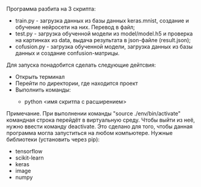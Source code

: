  Программа разбита на 3 скрипта:
 	<ul>
 	<li>train.py - загрузка данных из базы данных keras.mnist, создание и обучение нейросети на них. Перевод в файл;</li>
 	<li>test.py - загрузка обученной модели из model/model.h5 и проверка на картинках из data, выдача результата в json-файле (result.json);</li>
 	<li>cofusion.py - загрузка обученной модели, загрузка данных из базы данных и создание confusion-матрицы.</li>
	</ul>
Для запуска понадобится сделать следующие дейтсвия:
	<ul>
	<li>Открыть терминал</li>
	<li>Перейти по директории, где находится проект</li>
	<li>Выполнить команды:</li>
		<ul>
		<li>python <имя скритпа с расширением></li>
		</ul>
	</ul>
Примечание. При выполнении команды "source ./env/bin/activate" командная строка перейдёт в виртуальную среду. Чтобы выйти из неё, нужно ввести команду deactivate.
Это сделано для того, чтобы данная программа могла запуститься на любом компьютере.
Нужные библиотеки (установить через pip):
	<ul>
	<li>tensorflow</li>
	<li>scikit-learn</li>
	<li>keras</li>
	<li>image</li>
	<li>numpy</li>
